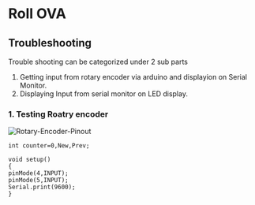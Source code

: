 # Roll OVA
## Troubleshooting
Trouble shooting can be categorized under 2 sub parts
1. Getting input from rotary encoder via arduino and displayion on Serial Monitor.
2. Displaying Input from serial monitor on LED display.

### 1. Testing Roatry encoder

![Rotary-Encoder-Pinout](https://user-images.githubusercontent.com/82231782/121569977-032d8f80-ca3f-11eb-8840-8a98afeabba4.jpg)
```
int counter=0,New,Prev;

void setup()
{
pinMode(4,INPUT);
pinMode(5,INPUT);
Serial.print(9600);
}
```
